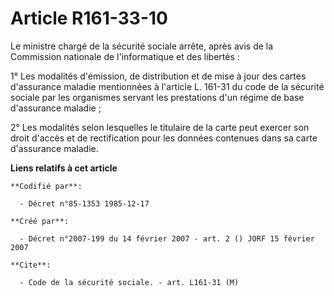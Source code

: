 # Article R161-33-10

Le ministre chargé de la sécurité sociale arrête, après avis de la Commission nationale de l'informatique et des libertés :

1° Les modalités d'émission, de distribution et de mise à jour des cartes d'assurance maladie mentionnées à l'article L.
161-31 du code de la sécurité sociale par les organismes servant les prestations d'un régime de base d'assurance maladie ;

2° Les modalités selon lesquelles le titulaire de la carte peut exercer son droit d'accès et de rectification pour les
données contenues dans sa carte d'assurance maladie.

**Liens relatifs à cet article**

	**Codifié par**:

	  - Décret n°85-1353 1985-12-17

	**Créé par**:

	  - Décret n°2007-199 du 14 février 2007 - art. 2 () JORF 15 février 2007

	**Cite**:

	  - Code de la sécurité sociale. - art. L161-31 (M)
